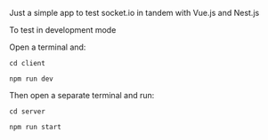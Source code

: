 Just a simple app to test socket.io in tandem with Vue.js and Nest.js

To test in development mode

Open a terminal and:

`cd client`

`npm run dev`

Then open a separate terminal and run:

`cd server`

`npm run start`

